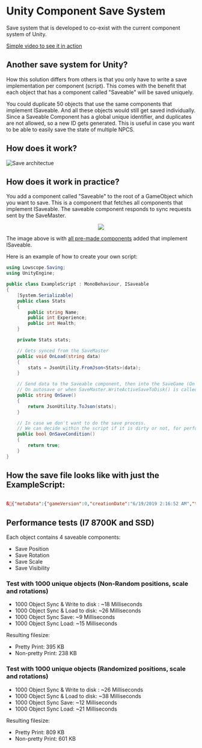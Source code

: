 # Unity Component Save System
Save system that is developed to co-exist with the current component system of Unity.

[Simple video to see it in action](https://giant.gfycat.com/FavorableVioletEastrussiancoursinghounds.webm)

## Another save system for Unity?
How this solution differs from others is that you only have to write a save implementation per component (script).
This comes with the benefit that each object that has a component called "Saveable" will be saved uniquely.

You could duplicate 50 objects that use the same components that implement ISaveable. And all these objects would still get saved individually. Since a Saveable Component has a global unique identifier, and duplicates are not allowed, so a new ID gets generated.
This is useful in case you want to be able to easily save the state of multiple NPCS.

## How does it work?

![Save architectue](https://github.com/AlexMeesters/ComponentSaveSystem/blob/master/Images/savearchitecture.jpg)

## How does it work in practice?

You add a component called "Saveable" to the root of a GameObject which you want to save.
This is a component that fetches all components that implement ISaveable. The saveable component responds to sync requests sent by the SaveMaster.

<p align="center"> 
<img src="https://github.com/AlexMeesters/ComponentSaveSystem/blob/master/Images/Component-AddedSampleComponents.PNG">
</p>

The image above is with [all pre-made components](https://github.com/AlexMeesters/ComponentSaveSystem/tree/master/Assets/Plugins/Lowscope/ComponentSaveSystem/Components) added that implement ISaveable.

Here is an example of how to create your own script:

```csharp
using Lowscope.Saving;
using UnityEngine;

public class ExampleScript : MonoBehaviour, ISaveable
{
    [System.Serializable]
    public class Stats
    {
        public string Name;
        public int Experience;
        public int Health;
    }

    private Stats stats;

    // Gets synced from the SaveMaster
    public void OnLoad(string data)
    {
        stats = JsonUtility.FromJson<Stats>(data);
    }

    // Send data to the Saveable component, then into the SaveGame (On request of the save master)
    // On autosave or when SaveMaster.WriteActiveSaveToDisk() is called
    public string OnSave()
    {
        return JsonUtility.ToJson(stats);
    }

    // In case we don't want to do the save process.
    // We can decide within the script if it is dirty or not, for performance.
    public bool OnSaveCondition()
    {
        return true;
    }
}
```

## How the save file looks like with just the ExampleScript:

```json

ß{"metaData":{"gameVersion":0,"creationDate":"6/19/2019 2:16:52 AM","timePlayed":"00:00:02","lastActiveScene":"TestScene","lastAdditiveScenes":[]},"saveData":[{"guid":"TestScene-GameObject-d5f95","data":"{\"saveStructures\":[{\"identifier\":\"ExampleScript 915ce\",\"data\":\"{\\\"Name\\\":\\\"Test\\\",\\\"Experience\\\":25,\\\"Health\\\":25}\"}]}"}]}

```

## Performance tests (I7 8700K and SSD)

Each object contains 4 saveable components:
* Save Position
* Save Rotation
* Save Scale
* Save Visibility

### Test with 1000 unique objects (Non-Random positions, scale and rotations)

- 1000 Object Sync & Write to disk : ~18 Milliseconds
- 1000 Object Sync & Load to disk: ~26 Milliseconds
- 1000 Object Sync Save: ~9 Milliseconds
- 1000 Object Sync Load: ~15 Milliseconds

Resulting filesize:
* Pretty Print: 395 KB
* Non-pretty Print: 238 KB

### Test with 1000 unique objects (Randomized positions, scale and rotations)

- 1000 Object Sync & Write to disk : ~26 Milliseconds
- 1000 Object Sync & Load to disk: ~38 Milliseconds
- 1000 Object Sync Save: ~12 Milliseconds
- 1000 Object Sync Load: ~21 Milliseconds

Resulting filesize:
* Pretty Print: 809 KB
* Non-pretty Print: 601 KB
